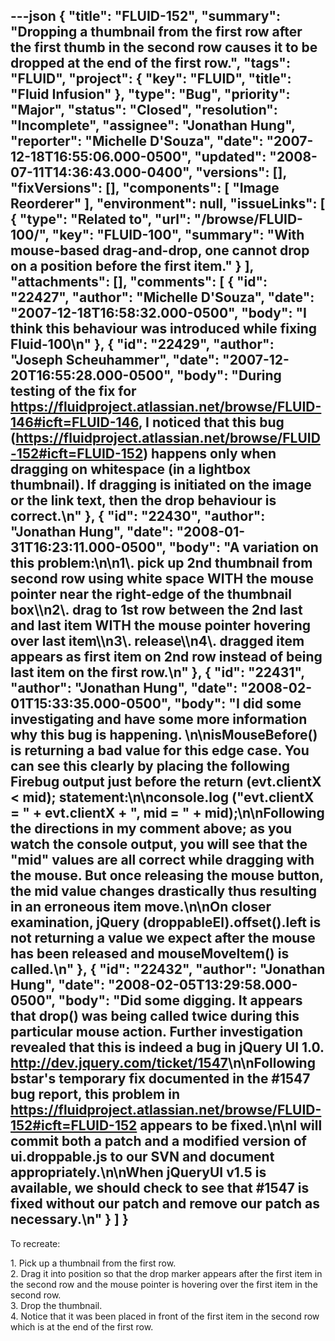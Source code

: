 ---json
{
  "title": "FLUID-152",
  "summary": "Dropping a thumbnail from the first row after the first thumb in the second row causes it to be dropped at the end of the first row.",
  "tags": "FLUID",
  "project": {
    "key": "FLUID",
    "title": "Fluid Infusion"
  },
  "type": "Bug",
  "priority": "Major",
  "status": "Closed",
  "resolution": "Incomplete",
  "assignee": "Jonathan Hung",
  "reporter": "Michelle D'Souza",
  "date": "2007-12-18T16:55:06.000-0500",
  "updated": "2008-07-11T14:36:43.000-0400",
  "versions": [],
  "fixVersions": [],
  "components": [
    "Image Reorderer"
  ],
  "environment": null,
  "issueLinks": [
    {
      "type": "Related to",
      "url": "/browse/FLUID-100/",
      "key": "FLUID-100",
      "summary": "With mouse-based drag-and-drop, one cannot drop on a position before the first item."
    }
  ],
  "attachments": [],
  "comments": [
    {
      "id": "22427",
      "author": "Michelle D'Souza",
      "date": "2007-12-18T16:58:32.000-0500",
      "body": "I think this behaviour was introduced while fixing Fluid-100\n"
    },
    {
      "id": "22429",
      "author": "Joseph Scheuhammer",
      "date": "2007-12-20T16:55:28.000-0500",
      "body": "During testing of the fix for <https://fluidproject.atlassian.net/browse/FLUID-146#icft=FLUID-146>, I noticed that this bug (<https://fluidproject.atlassian.net/browse/FLUID-152#icft=FLUID-152>) happens only when dragging on whitespace (in a lightbox thumbnail).  If dragging is initiated on the image or the link text, then the drop behaviour is correct.\n"
    },
    {
      "id": "22430",
      "author": "Jonathan Hung",
      "date": "2008-01-31T16:23:11.000-0500",
      "body": "A variation on this problem:\n\n1\\. pick up 2nd thumbnail from second row using white space WITH the mouse pointer near the right-edge of the thumbnail box\\\n2\\. drag to 1st row between the 2nd last and last item WITH the mouse pointer hovering over last item\\\n3\\. release\\\n4\\. dragged item appears as first item on 2nd row instead of being last item on the first row.\n"
    },
    {
      "id": "22431",
      "author": "Jonathan Hung",
      "date": "2008-02-01T15:33:35.000-0500",
      "body": "I did some investigating and have some more information why this bug is happening.&#x20;\n\nisMouseBefore() is returning a bad value for this edge case. You can see this clearly by placing the following Firebug output just before the return (evt.clientX < mid); statement:\n\nconsole.log (\"evt.clientX  = \" + evt.clientX  + \", mid = \" + mid);\n\nFollowing the directions in my comment above; as you watch the console output, you will see that the \"mid\" values are all correct while dragging with the mouse. But once releasing the mouse button, the mid value changes drastically thus resulting in an erroneous item move.\n\nOn closer examination, jQuery (droppableEl).offset().left  is not returning a value we expect after the mouse has been released and mouseMoveItem() is called.\n"
    },
    {
      "id": "22432",
      "author": "Jonathan Hung",
      "date": "2008-02-05T13:29:58.000-0500",
      "body": "Did some digging. It appears that drop() was being called twice during this particular mouse action. Further investigation revealed that this is indeed a bug in jQuery UI 1.0. <http://dev.jquery.com/ticket/1547>\n\nFollowing bstar's temporary fix documented in the #1547 bug report, this problem in <https://fluidproject.atlassian.net/browse/FLUID-152#icft=FLUID-152> appears to be fixed.\n\nI will commit both a patch and a modified version of ui.droppable.js to our SVN and document appropriately.\n\nWhen jQueryUI v1.5 is available, we should check to see that #1547 is fixed without our patch and remove our patch as necessary.\n"
    }
  ]
}
---
To recreate:

1\. Pick up a thumbnail from the first row.\
2\. Drag it into position so that the drop marker appears after the first item in the second row and the mouse pointer is hovering over the first item in the second row.\
3\. Drop the thumbnail.\
4\. Notice that it was been placed in front of the first item in the second row which is at the end of the first row.

        